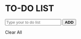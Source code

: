 <!DOCTYPE html>
<html>
  <head>
    <meta charset="utf-8">
    <title>toDoList</title>
    <link rel="stylesheet" href="style.css">
  </head>
  <body>
    <div class="main">
      <h1>TO-DO LIST</h1>
      <form class="" action="to_do.html" method="post">
        <input type="text" placeholder="Type your to do list" name="task">
        <button  type="submit"><strong>ADD</strong></button>
      </form>
      <div class="tasksBoard">
        <ul>
        </ul>
        <a id="clear">Clear All</a>
      </div>
    </div>
    <script type="text/javascript" src="to_do.js"></script>
  </body>
  
</html>
